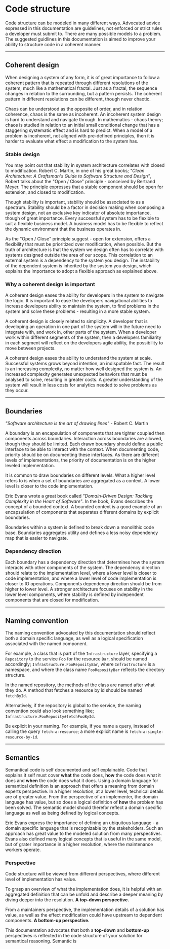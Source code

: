 # Code structure

Code structure can be modeled in many different ways. Advocated advice expressed in this documentation are guidelines, not enforced or strict rules a developer must submit to. There are many possible models to a problem. The suggested guidlines in this documentation is aimed to improve your ability to structure code in a coherent manner.

---

## Coherent design

When designing a system of any form, it is of great importance to follow a coherent pattern that is repeated through different resolutions of the system; much like a mathematical fractal. Just as a fractal, the sequence changes in relation to the surrounding, but a pattern persists. The coherent pattern in different resolutions can be different, though never chaotic.

Chaos can be understood as the opposite of order, and in relation coherence, chaos is the same as incoherent. An incoherent system design is hard to understand and navigate through. In mathematics - chaos theory; chaos is studied in relation to an initial small conditional change that has a staggering systematic effect and is hard to predict. When a model of a problem is incoherent, not aligned with pre-defined principles, then it is harder to evaluate what effect a modification to the system has.

### Stable design

You may point out that stability in system architecture correlates with closed to modification. Robert C. Martin, in one of his great books; *"Clean Architecture: A Craftsman's Guide to Software Structure and Design"*, Robert talks about the "Open / Close" principle - conceived by Bertrand Meyer. The principle expresses that a stable component should be open for extension, and closed to modification.

Though stability is important, stability should be associated to as a spectrum. Stability should be a factor in decision making when composing a system design, not an exclusive key indicator of absolute importance, though of great importance. Every successful system has to be flexible to suit a flexible business model. A business model has to be flexible to reflect the dynamic environment that the business operates in.

As the "Open / Close" principle suggest - open for extension, offers a flexibility that must be prioritized over modification, when possible. But the truth of architecture is that the system we design often has to correlate with systems designed outside the area of our scope. This correlation to an external system is a dependency to the system you design. The instability of the dependent system is inherited by the system you design, which explains the importance to adopt a flexible approach as explained above.

### Why a coherent design is important

A coherent design eases the ability for developers in the system to navigate the logic. It is important to ease the developers navigational abilities to increase developers ability to maintain the system, to find problems in the system and solve these problems - resulting in a more stable system.

A coherent design is closely related to simplicity. A developer that is developing an operation in one part of the system will in the future need to integrate with, and work in, other parts of the system. When a developer work within different segments of the system, then a developers familiarity in each segment will reflect on the developers agile ability, the possibility to move between projects.

A coherent design eases the ability to understand the system at scale. Successful systems grows beyond intention, an indisputable fact. The result is an increasing complexity, no matter how well designed the system is. An increased complexity generates unexpected behaviors that must be analysed to solve, resulting in greater costs. A greater understanding of the system will result in less costs for analytics needed to solve problems as they occur.

---

## Boundaries

*"Software architecture is the art of drawing lines"* - Robert C. Martin

A boundary is an encapsulation of components that are tighter coupled then components across boundaries. Interaction across boundaries are allowed, though they should be limited. Each drawn boundary should define a public interface to be able to interact with the context. When documenting code, priority should be on documenting these interfaces. As there are different levels of implementations, the priority of documentation is on the higher leveled implementation.

It is common to draw boundaries on different levels. What a higher level refers to is when a set of boundaries are aggregated as a context. A lower level is closer to the code implementation.

Eric Evans wrote a great book called *"Domain-Driven Design: Tackling Complexity in the Heart of Software"*. In the book, Evans describes the concept of a bounded context. A bounded context is a good example of an encapsulation of components that separates different domains by explicit boundaries.

Boundaries within a system is defined to break down a monolithic code base. Boundaries aggregates utility and defines a less noisy dependency map that is easier to navigate.

### Dependency direction

Each boundary has a dependency direction that determines how the system interacts with other components of the system. The dependency direction should relate to the implementation level, where a lower level is closer to code implementation, and where a lower level of code implementation is closer to IO operations. Components dependency direction should be from higher to lower level. A stronger architecture focuses on stability in the lower level components, where stability is defined by independent components that are closed for modification.

---

## Naming convention

The naming convention advocated by this documentation should reflect both a domain specific language, as well as a logical specification associated with the named component.

For example, a class that is part of the `Infrastructure` layer, specifying a `Repository` to the service `Foo` for the resource `Bar`, should be named accordingly; `Infrastructure.FooReposityBar`, where `Infrastructure` is a namespace, and where the class name `FooReposityBar` reflects the directory structure.

In the named repository, the methods of the class are named after what they do. A method that fetches a resource by id should be named `fetchById`.

Alternatively, if the repository is global to the service, the naming convention could also look something like; `Infrastructure.FooReposity#fetchFooById`.

Be explicit in your naming. For example, if you name a query, instead of calling the query `fetch-a-resource`; a more explicit name is `fetch-a-single-resource-by-id`.

---

## Semantics

Semantical code is self documented and self explainable. Code that explains it self must cover **what** the code does, **how** the code does what it does and **when** the code does what it does. Using a domain language for semantical definition is an approach that offers a meaning from domain experts perspective. In a higher resolution, at a lower level, technical details are of greater value. From the perspective of an implementer, the domain language has value, but so does a logical definition of **how** the problem has been solved. The semantic model should therefor reflect a domain specific language as well as being defined by logical concepts.

Eric Evans express the importance of defining an ubiquitous language - a domain specific language that is recognizable by the stakeholders. Such an approach has great value to the modeled solution from many perspectives. Evans also defined many logical concepts that is useful in the same model, but of grater importance in a higher resolution, where the maintenance workers operate.

### Perspective

Code structure will be viewed from different perspectives, where different level of implementation has value.

To grasp an overview of what the implementation does, it is helpful with an aggregated definition that can be unfold and describe a deeper meaning by diving deeper into the resolution. **A top-down perspective.**

From a maintainers perspective, the implementation details of a solution has value, as well as the effect modification could have upstream to dependent components. **A bottom-up perspective.**

This documentation advocates that both a **top-down** and **bottom-up** perspectives is reflected in the code structure of your solution for semantical reasoning. Semantic is
